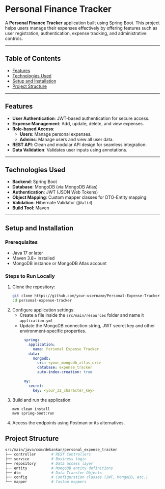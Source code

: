# Personal Finance Tracker

A **Personal Finance Tracker** application built using Spring Boot. This project helps users manage their expenses effectively by offering features such as user registration, authentication, expense tracking, and administrative controls.

---

## Table of Contents

- [Features](#features)
- [Technologies Used](#technologies-used)
- [Setup and Installation](#setup-and-installation)
- [Project Structure](#project-structure)

---

## Features

- **User Authentication**: JWT-based authentication for secure access.
- **Expense Management**: Add, update, delete, and view expenses.
- **Role-based Access**:
  - **Users**: Manage personal expenses.
  - **Admins**: Manage users and view all user data.
- **REST API**: Clean and modular API design for seamless integration.
- **Data Validation**: Validates user inputs using annotations.

---

## Technologies Used

- **Backend**: Spring Boot
- **Database**: MongoDB (via MongoDB Atlas)
- **Authentication**: JWT (JSON Web Tokens)
- **Object Mapping**: Custom mapper classes for DTO-Entity mapping
- **Validation**: Hibernate Validator (`@Valid`)
- **Build Tool**: Maven

---

## Setup and Installation

### Prerequisites

- Java 17 or later
- Maven 3.8+ installed
- MongoDB instance or MongoDB Atlas account

### Steps to Run Locally

1. Clone the repository:
   ```bash
   git clone https://github.com/your-username/Personal-Expense-Tracker-Spring-Boot.git
   cd personal-expense-tracker
   ```
2. Configure application settings:
      - Create a file inside the `src/main/resources` folder and name it `application.yml`
      - Update the MongoDB connection string, JWT secret key and other environment-specific properties.
        ```yaml
          spring:
            application:
              name: Personal Expense Tracker
            data:
              mongodb:
                uri: <your_mongodb_atlas_uri>
                database: expense_tracker
                auto-index-creation: true
          
          my:
            secret:
              key: <your_32_character_key>
        ```
3. Build and run the application:
   ```bash
   mvn clean install
   mvn spring-boot:run
   ```
4. Access the endpoints using Postman or its alternatives.

## Project Structure
```bash
src/main/java/com/debankar/personal_expense_tracker
├── controller       # REST Controllers
├── service          # Business logic
├── repository       # Data access layer
├── entity           # MongoDB entity definitions
├── dto              # Data Transfer Objects
├── config           # Configuration classes (JWT, MongoDB, etc.)
└── mapper           # Custom mappers
```
